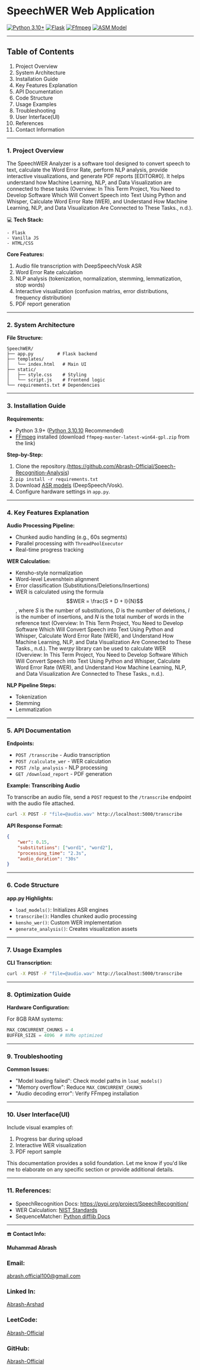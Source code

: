 # **SpeechWER Web Application**

[![Python 3.10+](https://img.shields.io/badge/Python-3.10.10-blue)](https://www.python.org/downloads/release/python-31010/)
[![Flask](https://img.shields.io/badge/Flask-3.0-blue)](https://flask.palletsprojects.com/)
[![Ffmpeg](https://img.shields.io/badge/Ffmpeg-4.2-blue)](https://github.com/BtbN/FFmpeg-Builds/releases)
[![ASM Model](https://img.shields.io/badge/ASM_Model-blue)](https://github.com/mozilla/DeepSpeech/releases/download/v0.9.3/deepspeech-0.9.3-models.pbmm)

---

## **Table of Contents**

1.  Project Overview
2.  System Architecture
3.  Installation Guide
4.  Key Features Explanation
5.  API Documentation
6.  Code Structure
7.  Usage Examples
9.  Troubleshooting
10. User Interface(UI)
11. References
12. Contact Information

---

### 1. Project Overview

The SpeechWER Analyzer is a software tool designed to convert speech to text, calculate the Word Error Rate, perform NLP analysis, provide interactive visualizations, and generate PDF reports [EDITOR#0]. It helps understand how Machine Learning, NLP, and Data Visualization are connected to these tasks (Overview: In This Term Project, You Need to Develop Software Which Will Convert Speech into Text Using Python and Whisper, Calculate Word Error Rate (WER), and Understand How Machine Learning, NLP, and Data Visualization Are Connected to These Tasks., n.d.).

<aside>

💻 **Tech Stack:**

```
- Flask
- Vanilla JS
- HTML/CSS
```
</aside>

**Core Features:**

1. Audio file transcription with DeepSpeech/Vosk ASR
2. Word Error Rate calculation
3. NLP analysis (tokenization, normalization, stemming, lemmatization, stop words)
4. Interactive visualization (confusion matrixs, error distributions, frequency distribution)
5. PDF report generation

---

### 2. System Architecture

**File Structure:**

```
SpeechWER/
├── app.py         # Flask backend
├── templates/
│   └── index.html   # Main UI
├── static/
│   ├── style.css    # Styling
│   └── script.js    # Frontend logic
└── requirements.txt # Dependencies
```

---

### 3. Installation Guide

**Requirements:**

- Python 3.9+ ([Python 3.10.10](https://www.python.org/downloads/release/python-31010/) Recommended)
- [FFmpeg](https://github.com/BtbN/FFmpeg-Builds/releases) installed (download ```ffmpeg-master-latest-win64-gpl.zip``` from the link)

**Step-by-Step:**

1. Clone the repository.(https://github.com/Abrash-Official/Speech-Recognition-Analysis)
2. `pip install -r requirements.txt`
3. Download [ASR models](https://github.com/mozilla/DeepSpeech/releases/download/v0.9.3/deepspeech-0.9.3-models.pbmm) (DeepSpeech/Vosk).
4. Configure hardware settings in `app.py`.

---

### 4. Key Features Explanation

**Audio Processing Pipeline:**

- Chunked audio handling (e.g., 60s segments)
- Parallel processing with `ThreadPoolExecutor`
- Real-time progress tracking

**WER Calculation:**

- Kensho-style normalization
- Word-level Levenshtein alignment
- Error classification (Substitutions/Deletions/Insertions)
- WER is calculated using the formula $$WER = \frac{S + D + I}{N}$$, where $S$ is the number of substitutions, $D$ is the number of deletions, $I$ is the number of insertions, and $N$ is the total number of words in the reference text (Overview: In This Term Project, You Need to Develop Software Which Will Convert Speech into Text Using Python and Whisper, Calculate Word Error Rate (WER), and Understand How Machine Learning, NLP, and Data Visualization Are Connected to These Tasks., n.d.). The *werpy* library can be used to calculate WER (Overview: In This Term Project, You Need to Develop Software Which Will Convert Speech into Text Using Python and Whisper, Calculate Word Error Rate (WER), and Understand How Machine Learning, NLP, and Data Visualization Are Connected to These Tasks., n.d.).

**NLP Pipeline Steps:**

- Tokenization
- Stemming
- Lemmatization

---

### 5. API Documentation

**Endpoints:**

- `POST /transcribe` - Audio transcription
- `POST /calculate_wer` - WER calculation
- `POST /nlp_analysis` - NLP processing
- `GET /download_report` - PDF generation

**Example: Transcribing Audio**

To transcribe an audio file, send a `POST` request to the `/transcribe` endpoint with the audio file attached.

```bash
curl -X POST -F "file=@audio.wav" http://localhost:5000/transcribe
```

**API Response Format:**

```json
{
    "wer": 0.15,
    "substitutions": ["word1", "word2"],
    "processing_time": "2.3s",
    "audio_duration": "30s"
}
```

---

### 6. Code Structure

**app.py Highlights:**

- `load_models()`: Initializes ASR engines
- `transcribe()`: Handles chunked audio processing
- `kensho_wer()`: Custom WER implementation
- `generate_analysis()`: Creates visualization assets

---

### 7. Usage Examples

**CLI Transcription:**

```bash
curl -X POST -F "file=@audio.wav" http://localhost:5000/transcribe
```

---

### 8. Optimization Guide

**Hardware Configuration:**

For 8GB RAM systems:

```python
MAX_CONCURRENT_CHUNKS = 4
BUFFER_SIZE = 4096  # NVMe optimized
```

---

### 9. Troubleshooting

**Common Issues:**

- "Model loading failed": Check model paths in `load_models()`
- "Memory overflow": Reduce `MAX_CONCURRENT_CHUNKS`
- "Audio decoding error": Verify FFmpeg installation

---

### 10. User Interface(UI)

Include visual examples of:

1. Progress bar during upload
2. Interactive WER visualization
3. PDF report sample

This documentation provides a solid foundation. Let me know if you'd like me to elaborate on any specific section or provide additional details.

---

### 11. References:

- SpeechRecognition Docs: https://pypi.org/project/SpeechRecognition/
- WER Calculation: [NIST Standards](https://www.nist.gov/system/files/documents/itl/iad/mig/publications/AM_1.0_Handbook_Final.pdf)
- SequenceMatcher: [Python difflib Docs](https://docs.python.org/3/library/difflib.html)

---

<aside>
    
☎️ **Contact Info:**

**Muhammad Abrash**

### Email:
[abrash.official100@gmail.com](mailto:abrash.official100@gmail.com)

### Linked In:
[Abrash-Arshad](https://www.linkedin.com/in/abrash-arshad-205b172a7/)

### LeetCode:
[Abrash-Official](https://leetcode.com/u/Nj5BdCiG0r/)

### GitHub:
[Abrash-Official](https://github.com/Abrash-Official/Speech-Recognition-Analysis)

</aside>
